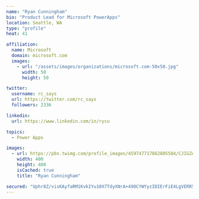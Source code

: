 ```yaml
---
name: "Ryan Cunningham"
bio: "Product Lead for Microsoft PowerApps"
location: Seattle, WA
type: "profile"
heat: 41

affiliation:
  name: Microsoft
  domain: microsoft.com
  images:
    - url: "/assets/images/organizations/microsoft.com-50x50.jpg"
      width: 50
      height: 50

twitter:
  username: rc_says
  url: https://twitter.com/rc_says
  followers: 2336

linkedin:
  url: https://www.linkedin.com/in/rycu

topics:
  - Power Apps

images:
  - url: https://pbs.twimg.com/profile_images/459747717862805504/CJIGZejd_400x400.png
    width: 400
    height: 400
    isCached: true
    title: "Ryan Cunningham"

secured: "Uphr8Z/visKAyfaRM1KvkIYu10X7TdyXNrA+49OCYWYyzIDIErFiE4LgVERR5ESUdFNoBb5Zyru7byaJHkqKhg7RDjbK4pYyzPzxcJBhKSm+Z48SVBS7NMha4JIiFUzkklhUJ8/iFp6YQZFobFMXao4u07NFDx6FTxqxtHVnpL0iqBYENEsFtRbRHFAocZN7e42Zn66VliRRXMy8ptVMfNkjc/6+LxFrQX1NweFbGPKSQ+N3294HIlTMRiquCdL4+VNdDSKvwPLsL8EwRh4tMkTr7X+ZrX6neREXf+qKQ59KoZmMhIScH+5Y4dTDzKI5jQNc7ChMKDr5YvcjCuYTAn3geXr4JwLhK96+8+TU2EqTcjyIv55XqDoqvowYneqVGMXYyLYWDK+TL6rO7YnDcqRccy1XG2zskQBvjulXmnY=;eWOr4BNronyyaiCjo5fclw=="
---
```


